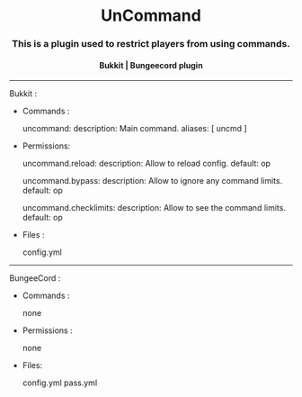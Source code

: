 <div align=middle>
<h1>UnCommand</h1>
<h3>This is a plugin used to restrict players from using commands.</h3>
<h4>Bukkit | Bungeecord plugin</h4>
</div>

---
Bukkit :
* Commands :


    uncommand:
        description: Main command.
        aliases: [ uncmd ]
* Permissions:


    uncommand.reload:
        description: Allow to reload config.
        default: op

    uncommand.bypass:
        description: Allow to ignore any command limits.
        default: op

    uncommand.checklimits:
        description: Allow to see the command limits.
        default: op
* Files :


    config.yml
---
BungeeCord :
* Commands :
 
    none
    
* Permissions :

    none
    
* Files:

    config.yml
    pass.yml

